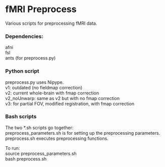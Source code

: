 # fMRI Preprocess

Various scripts for preprocessing fMRI data.

### Dependencies: 
afni\
fsl\
ants (for preprocess.py)

### Python script
preprocess.py uses Nipype.  
v1: outdated (no fieldmap correction)  
v2: current whole-brain with fmap correction  
v2_noUnwarp: same as v2 but with no fmap correction  
v3: for partial FOV, modified registration, with fmap correction  

### Bash scripts
The two *.sh scripts go together:\
preprocess_parameters.sh is for setting up the preprocessing parameters.\
preprocess.sh executes preprocessing functions.

To run:\
source preprocess_parameters.sh  
bash preprocess.sh
